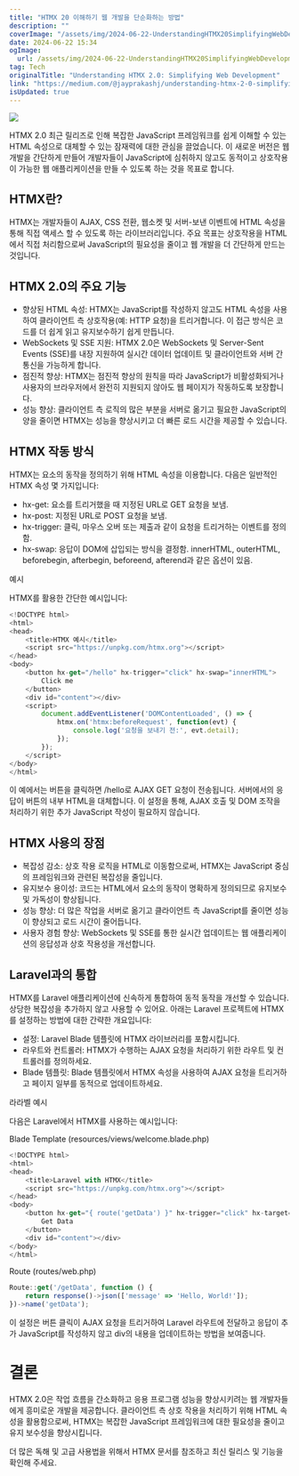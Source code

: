 ```yaml
---
title: "HTMX 20 이해하기 웹 개발을 단순화하는 방법"
description: ""
coverImage: "/assets/img/2024-06-22-UnderstandingHTMX20SimplifyingWebDevelopment_0.png"
date: 2024-06-22 15:34
ogImage:
  url: /assets/img/2024-06-22-UnderstandingHTMX20SimplifyingWebDevelopment_0.png
tag: Tech
originalTitle: "Understanding HTMX 2.0: Simplifying Web Development"
link: "https://medium.com/@jayprakashj/understanding-htmx-2-0-simplifying-web-development-87c56c937ade"
isUpdated: true
---
```


<img src="/assets/img/2024-06-22-UnderstandingHTMX20SimplifyingWebDevelopment_0.png" />

HTMX 2.0 최근 릴리즈로 인해 복잡한 JavaScript 프레임워크를 쉽게 이해할 수 있는 HTML 속성으로 대체할 수 있는 잠재력에 대한 관심을 끌었습니다. 이 새로운 버전은 웹 개발을 간단하게 만들어 개발자들이 JavaScript에 심취하지 않고도 동적이고 상호작용이 가능한 웹 애플리케이션을 만들 수 있도록 하는 것을 목표로 합니다.

## HTMX란?

HTMX는 개발자들이 AJAX, CSS 전환, 웹소켓 및 서버-보낸 이벤트에 HTML 속성을 통해 직접 액세스 할 수 있도록 하는 라이브러리입니다. 주요 목표는 상호작용을 HTML에서 직접 처리함으로써 JavaScript의 필요성을 줄이고 웹 개발을 더 간단하게 만드는 것입니다.

<!-- seedividend - 사각형 -->

<ins class="adsbygoogle"
     style="display:block"
     data-ad-client="ca-pub-4877378276818686"
     data-ad-slot="1898504329"
     data-ad-format="auto"
     data-full-width-responsive="true"></ins>

<script>
     (adsbygoogle = window.adsbygoogle || []).push({});
</script>

## HTMX 2.0의 주요 기능

- 향상된 HTML 속성: HTMX는 JavaScript를 작성하지 않고도 HTML 속성을 사용하여 클라이언트 측 상호작용(예: HTTP 요청)을 트리거합니다. 이 접근 방식은 코드를 더 쉽게 읽고 유지보수하기 쉽게 만듭니다.
- WebSockets 및 SSE 지원: HTMX 2.0은 WebSockets 및 Server-Sent Events (SSE)를 내장 지원하여 실시간 데이터 업데이트 및 클라이언트와 서버 간 통신을 가능하게 합니다.
- 점진적 향상: HTMX는 점진적 향상의 원칙을 따라 JavaScript가 비활성화되거나 사용자의 브라우저에서 완전히 지원되지 않아도 웹 페이지가 작동하도록 보장합니다.
- 성능 향상: 클라이언트 측 로직의 많은 부분을 서버로 옮기고 필요한 JavaScript의 양을 줄이면 HTMX는 성능을 향상시키고 더 빠른 로드 시간을 제공할 수 있습니다.

## HTMX 작동 방식

HTMX는 요소의 동작을 정의하기 위해 HTML 속성을 이용합니다. 다음은 일반적인 HTMX 속성 몇 가지입니다:

<!-- seedividend - 사각형 -->

<ins class="adsbygoogle"
     style="display:block"
     data-ad-client="ca-pub-4877378276818686"
     data-ad-slot="1898504329"
     data-ad-format="auto"
     data-full-width-responsive="true"></ins>

<script>
     (adsbygoogle = window.adsbygoogle || []).push({});
</script>

- hx-get: 요소를 트리거했을 때 지정된 URL로 GET 요청을 보냄.
- hx-post: 지정된 URL로 POST 요청을 보냄.
- hx-trigger: 클릭, 마우스 오버 또는 제출과 같이 요청을 트리거하는 이벤트를 정의함.
- hx-swap: 응답이 DOM에 삽입되는 방식을 결정함. innerHTML, outerHTML, beforebegin, afterbegin, beforeend, afterend과 같은 옵션이 있음.

예시

HTMX를 활용한 간단한 예시입니다:

```js
<!DOCTYPE html>
<html>
<head>
    <title>HTMX 예시</title>
    <script src="https://unpkg.com/htmx.org"></script>
</head>
<body>
    <button hx-get="/hello" hx-trigger="click" hx-swap="innerHTML">
        Click me
    </button>
    <div id="content"></div>
    <script>
        document.addEventListener('DOMContentLoaded', () => {
            htmx.on('htmx:beforeRequest', function(evt) {
                console.log('요청을 보내기 전:', evt.detail);
            });
        });
    </script>
</body>
</html>
```

<!-- seedividend - 사각형 -->

<ins class="adsbygoogle"
     style="display:block"
     data-ad-client="ca-pub-4877378276818686"
     data-ad-slot="1898504329"
     data-ad-format="auto"
     data-full-width-responsive="true"></ins>

<script>
     (adsbygoogle = window.adsbygoogle || []).push({});
</script>

이 예에서는 버튼을 클릭하면 /hello로 AJAX GET 요청이 전송됩니다. 서버에서의 응답이 버튼의 내부 HTML을 대체합니다. 이 설정을 통해, AJAX 호출 및 DOM 조작을 처리하기 위한 추가 JavaScript 작성이 필요하지 않습니다.

## HTMX 사용의 장점

- 복잡성 감소: 상호 작용 로직을 HTML로 이동함으로써, HTMX는 JavaScript 중심의 프레임워크와 관련된 복잡성을 줄입니다.
- 유지보수 용이성: 코드는 HTML에서 요소의 동작이 명확하게 정의되므로 유지보수 및 가독성이 향상됩니다.
- 성능 향상: 더 많은 작업을 서버로 옮기고 클라이언트 측 JavaScript를 줄이면 성능이 향상되고 로드 시간이 줄어듭니다.
- 사용자 경험 향상: WebSockets 및 SSE를 통한 실시간 업데이트는 웹 애플리케이션의 응답성과 상호 작용성을 개선합니다.

## Laravel과의 통합

<!-- seedividend - 사각형 -->

<ins class="adsbygoogle"
     style="display:block"
     data-ad-client="ca-pub-4877378276818686"
     data-ad-slot="1898504329"
     data-ad-format="auto"
     data-full-width-responsive="true"></ins>

<script>
     (adsbygoogle = window.adsbygoogle || []).push({});
</script>

HTMX를 Laravel 애플리케이션에 신속하게 통합하여 동적 동작을 개선할 수 있습니다. 상당한 복잡성을 추가하지 않고 사용할 수 있어요. 아래는 Laravel 프로젝트에 HTMX를 설정하는 방법에 대한 간략한 개요입니다:

- 설정: Laravel Blade 템플릿에 HTMX 라이브러리를 포함시킵니다.
- 라우트와 컨트롤러: HTMX가 수행하는 AJAX 요청을 처리하기 위한 라우트 및 컨트롤러를 정의하세요.
- Blade 템플릿: Blade 템플릿에서 HTMX 속성을 사용하여 AJAX 요청을 트리거하고 페이지 일부를 동적으로 업데이트하세요.

라라벨 예시

다음은 Laravel에서 HTMX를 사용하는 예시입니다:

<!-- seedividend - 사각형 -->

<ins class="adsbygoogle"
     style="display:block"
     data-ad-client="ca-pub-4877378276818686"
     data-ad-slot="1898504329"
     data-ad-format="auto"
     data-full-width-responsive="true"></ins>

<script>
     (adsbygoogle = window.adsbygoogle || []).push({});
</script>

Blade Template (resources/views/welcome.blade.php)

```js
<!DOCTYPE html>
<html>
<head>
    <title>Laravel with HTMX</title>
    <script src="https://unpkg.com/htmx.org"></script>
</head>
<body>
    <button hx-get="{ route('getData') }" hx-trigger="click" hx-target="#content" hx-swap="innerHTML">
        Get Data
    </button>
    <div id="content"></div>
</body>
</html>
```

Route (routes/web.php)

```js
Route::get('/getData', function () {
    return response()->json(['message' => 'Hello, World!']);
})->name('getData');
```

<!-- seedividend - 사각형 -->

<ins class="adsbygoogle"
     style="display:block"
     data-ad-client="ca-pub-4877378276818686"
     data-ad-slot="1898504329"
     data-ad-format="auto"
     data-full-width-responsive="true"></ins>

<script>
     (adsbygoogle = window.adsbygoogle || []).push({});
</script>

이 설정은 버튼 클릭이 AJAX 요청을 트리거하여 Laravel 라우트에 전달하고 응답이 추가 JavaScript를 작성하지 않고 div의 내용을 업데이트하는 방법을 보여줍니다.

# 결론

HTMX 2.0은 작업 흐름을 간소화하고 응용 프로그램 성능을 향상시키려는 웹 개발자들에게 흥미로운 개발을 제공합니다. 클라이언트 측 상호 작용을 처리하기 위해 HTML 속성을 활용함으로써, HTMX는 복잡한 JavaScript 프레임워크에 대한 필요성을 줄이고 유지 보수성을 향상시킵니다.

더 많은 독해 및 고급 사용법을 위해서 HTMX 문서를 참조하고 최신 릴리스 및 기능을 확인해 주세요.
